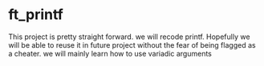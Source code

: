 # ft_printf
This project is pretty straight forward. we will recode printf. Hopefully we
will be able to reuse it in future project without the fear of being flagged as a cheater.
we will mainly learn how to use variadic arguments
